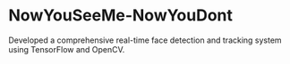 # NowYouSeeMe-NowYouDont
 Developed a comprehensive real-time face detection and tracking system using TensorFlow and OpenCV.
